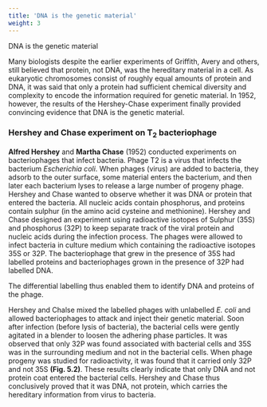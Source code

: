 ```yaml
---
title: 'DNA is the genetic material'
weight: 3
---
```

DNA is the genetic material


Many biologists despite the earlier experiments of Griffith, Avery and others, still believed that protein, not DNA, was the hereditary material in a cell. As eukaryotic chromosomes consist of roughly equal amounts of protein and DNA, it was said that only a protein had sufficient chemical diversity and complexity to encode the information required for genetic material. In 1952, however, the results of the Hershey-Chase experiment finally provided convincing evidence that DNA is the genetic material.

### Hershey and Chase experiment on T<sub>2</sub> bacteriophage

**Alfred Hershey** and **Martha Chase** (1952) conducted experiments on bacteriophages that infect bacteria. Phage T2 is a virus that infects the bacterium _Escherichia coli_. When phages (virus) are added to bacteria, they adsorb to the outer surface, some material enters the bacterium, and then later each bacterium lyses to release a large number of progeny phage. Hershey and Chase wanted to observe whether it was DNA or protein that entered the bacteria. All nucleic acids contain phosphorus, and proteins contain sulphur (in the amino acid cysteine and methionine). Hershey and Chase designed an experiment using radioactive isotopes of Sulphur (35S) and phosphorus (32P) to keep separate track of the viral protein and nucleic acids during the infection process. The phages were allowed to infect bacteria in culture medium which containing the radioactive isotopes 35S or 32P. The bacteriophage that grew in the presence of 35S had labelled proteins and bacteriophages grown in the presence of 32P had labelled DNA.

The differential labelling thus enabled them to identify DNA and proteins of the phage.

Hershey and Chalse mixed the labelled phages with unlabelled _E. coli_ and allowed bacteriophages to attack and inject their genetic material. Soon after infection (before lysis of bacteria), the bacterial cells were gently agitated in a blender to loosen the adhering phase particles. It was observed that only 32P was found associated with bacterial cells and 35S was in the surrounding medium and not in the bacterial cells. When phage progeny was studied for radioactivity, it was found that it carried only 32P and not 35S **(Fig. 5.2)**. These results clearly indicate that only DNA and not protein coat entered the bacterial cells. Hershey and Chase thus conclusively proved that it was DNA, not protein, which carries the hereditary information from virus to bacteria.
